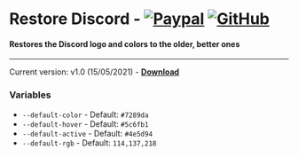# Restore Discord - [![Paypal][paypal-logo]][paypal-url] [![GitHub][github-logo]][github-url]
#### Restores the Discord logo and colors to the older, better ones
<hr>

Current version: v1.0 (15/05/2021) - **[Download](https://betterdiscord.net/ghdl?url=https://raw.githubusercontent.com/CapnKitten/BetterDiscord/master/Themes/RestoreDiscord/RestoreDiscord.theme.css)**

### Variables

 - `--default-color` - Default: `#7289da`
 - `--default-hover` - Default: `#5c6fb1`
 - `--default-active` - Default: `#4e5d94`
 - `--default-rgb` - Default: `114,137,218`

[paypal-logo]: https://img.shields.io/static/v1?label=PayPal&message=Donate&style=flat&logo=paypal&color=blue
[paypal-url]: https://paypal.me/capnkitten

[github-logo]: https://img.shields.io/static/v1?label=GitHub&message=Sponsor&style=flat&logo=github&color=black
[github-url]: https://github.com/sponsors/CapnKitten
